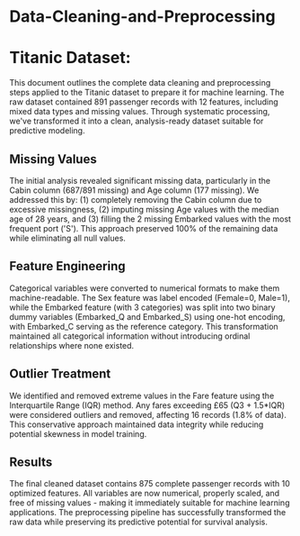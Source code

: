 # Data-Cleaning-and-Preprocessing

# Titanic Dataset:
This document outlines the complete data cleaning and preprocessing steps applied to the Titanic dataset to prepare it for machine learning. The raw dataset contained 891 passenger records with 12 features, including mixed data types and missing values. Through systematic processing, we've transformed it into a clean, analysis-ready dataset suitable for predictive modeling.

## Missing Values
The initial analysis revealed significant missing data, particularly in the Cabin column (687/891 missing) and Age column (177 missing). We addressed this by: 
(1) completely removing the Cabin column due to excessive missingness, 
(2) imputing missing Age values with the median age of 28 years, and 
(3) filling the 2 missing Embarked values with the most frequent port ('S'). This approach preserved 100% of the remaining data while eliminating all null values.

## Feature Engineering
Categorical variables were converted to numerical formats to make them machine-readable. The Sex feature was label encoded (Female=0, Male=1), while the Embarked feature (with 3 categories) was split into two binary dummy variables (Embarked_Q and Embarked_S) using one-hot encoding, with Embarked_C serving as the reference category. This transformation maintained all categorical information without introducing ordinal relationships where none existed.

## Outlier Treatment
We identified and removed extreme values in the Fare feature using the Interquartile Range (IQR) method. Any fares exceeding £65 (Q3 + 1.5*IQR) were considered outliers and removed, affecting 16 records (1.8% of data). This conservative approach maintained data integrity while reducing potential skewness in model training.

## Results
The final cleaned dataset contains 875 complete passenger records with 10 optimized features. All variables are now numerical, properly scaled, and free of missing values - making it immediately suitable for machine learning applications. The preprocessing pipeline has successfully transformed the raw data while preserving its predictive potential for survival analysis.
